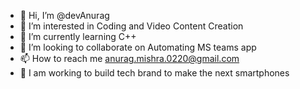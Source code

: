 - 👋 Hi, I’m @devAnurag
- 👀 I’m interested in Coding and Video Content Creation
- 🌱 I’m currently learning C++
- 💞️ I’m looking to collaborate on Automating MS teams app
- 📫 How to reach me anurag.mishra.0220@gmail.com
- 📱 I am working to build tech brand to make the next smartphones

<!---
anurag1809/anurag1809 is a ✨ special ✨ repository because its `README.md` (this file) appears on your GitHub profile.
You can click the Preview link to take a look at your changes.
--->
